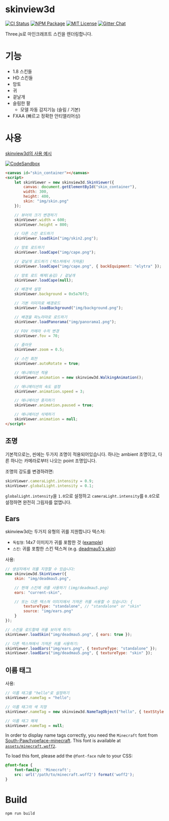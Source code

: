 skinview3d
========

[![CI Status](https://img.shields.io/github/actions/workflow/status/bs-community/skinview3d/ci.yaml?branch=master&label=CI&logo=github&style=flat-square)](https://github.com/bs-community/skinview3d/actions?query=workflow:CI)
[![NPM Package](https://img.shields.io/npm/v/skinview3d.svg?style=flat-square)](https://www.npmjs.com/package/skinview3d)
[![MIT License](https://img.shields.io/badge/license-MIT-yellowgreen.svg?style=flat-square)](https://github.com/bs-community/skinview3d/blob/master/LICENSE)
[![Gitter Chat](https://img.shields.io/gitter/room/TechnologyAdvice/Stardust.svg?style=flat-square)](https://gitter.im/skinview3d/Lobby)

Three.js로 마인크래프트 스킨을 렌더링합니다.

# 기능
* 1.8 스킨들
* HD 스킨들
* 망토
* 귀
* 겉날개
* 슬림한 팔
  * 모델 자동 감지기능 (슬림 / 기본)
* FXAA (빠르고 정확한 안티앨리어싱)

# 사용
[skinview3d의 사용 예시](https://bs-community.github.io/skinview3d/)

[![CodeSandbox](https://img.shields.io/badge/Codesandbox-040404?style=for-the-badge&logo=codesandbox&logoColor=DBDBDB)](https://codesandbox.io/s/skinview3d-template-vdmuh4)

```html
<canvas id="skin_container"></canvas>
<script>
	let skinViewer = new skinview3d.SkinViewer({
		canvas: document.getElementById("skin_container"),
		width: 300,
		height: 400,
		skin: "img/skin.png"
	});

	// 뷰어의 크기 변경하기
	skinViewer.width = 600;
	skinViewer.height = 800;

	// 다른 스킨 로드하기
	skinViewer.loadSkin("img/skin2.png");

	// 망토 로드하기
	skinViewer.loadCape("img/cape.png");

	// 겉날개 로드하기 (텍스쳐에서 가져옴)
	skinViewer.loadCape("img/cape.png", { backEquipment: "elytra" });

	// 망토 로드 해제(숨김) / 겉날개
	skinViewer.loadCape(null);

	// 배경색 설정
	skinViewer.background = 0x5a76f3;

	// 기본 이미지로 배경로드
	skinViewer.loadBackground("img/background.png");

	// 배경을 파노라마로 로드하기
	skinViewer.loadPanorama("img/panorama1.png");

	// FOV 카메라 수치 변경
	skinViewer.fov = 70;

	// 줌아웃
	skinViewer.zoom = 0.5;

	// 스킨 회전
	skinViewer.autoRotate = true;

	// 애니메이션 적용
	skinViewer.animation = new skinview3d.WalkingAnimation();

	// 애니메이션의 속도 설정
	skinViewer.animation.speed = 3;

	// 애니메이션 중지하기
	skinViewer.animation.paused = true;

	// 애니메이션 삭제하기
	skinViewer.animation = null;
</script>
```

## 조명
기본적으로는, 씬에는 두가지 조명이 적용되어있습니다. 하나는 ambient 조명이고, 다른 하나는 카메라로부터 나오는 point 조명입니다.

조명의 강도를 변경하려면:
```js
skinViewer.cameraLight.intensity = 0.9;
skinViewer.globalLight.intensity = 0.1;
```

`globalLight.intensity`을 `1.0`으로 설정하고 `cameraLight.intensity`를 `0.0`으로 설정하면
완전히 그림자를 없앱니다.

## Ears
skinview3d는 두가지 유형의 귀를 지원합니다 
텍스처:
* `독립형`: 14x7 이미지가 귀를 포함한 것 ([example](https://github.com/bs-community/skinview3d/blob/master/examples/img/ears.png))
* `스킨`: 귀를 포함한 스킨 텍스쳐 (e.g. [deadmau5's skin](https://minecraft.fandom.com/wiki/Easter_eggs#Deadmau5.27s_ears))

사용:
```js
// 생성자에서 귀를 지정할 수 있습니다:
new skinview3d.SkinViewer({
	skin: "img/deadmau5.png",

	// 현재 스킨에 귀를 사용하기 (img/deadmau5.png)
	ears: "current-skin",

	// 또는 다른 텍스쳐 이미지에서 가져온 귀를 사용할 수 있습니다: {
		textureType: "standalone", // "standalone" or "skin"
		source: "img/ears.png"
	}
});

// 스킨을 로드할때 귀를 보이게 하기:
skinViewer.loadSkin("img/deadmau5.png", { ears: true });

// 다른 텍스쳐에서 가져온 귀를 사용하기:
skinViewer.loadEars("img/ears.png", { textureType: "standalone" });
skinViewer.loadEars("img/deadmau5.png", { textureType: "skin" });
```

## 이름 태그
사용:
```js
// 이름 태그를 "hello"로 설정하기
skinViewer.nameTag = "hello";

// 이름 태그의 색 지정
skinViewer.nameTag = new skinview3d.NameTagObject("hello", { textStyle: "yellow" });

// 이름 태그 해제
skinViewer.nameTag = null;
```

In order to display name tags correctly, you need the `Minecraft` font from
[South-Paw/typeface-minecraft](https://github.com/South-Paw/typeface-minecraft).
This font is available at [`assets/minecraft.woff2`](assets/minecraft.woff2).

To load this font, please add the `@font-face` rule to your CSS:
```css
@font-face {
	font-family: 'Minecraft';
	src: url('/path/to/minecraft.woff2') format('woff2');
}
```

# Build
`npm run build`
